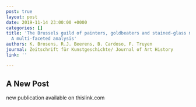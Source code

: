 ```yaml
---
post: true
layout: post
date: 2019-11-14 23:00:00 +0000
categories: []
title: 'The Brussels guild of painters, goldbeaters and stained-glass makers, 1599-1706:
  A multi-faceted analysis'
authors: K. Brosens, R.J. Beerens, B. Cardoso, F. Truyen
journal: Zeitschrift für Kunstgeschichte/ Journal of Art History
link: ''

---
```

## A New Post

new publication available on thislink.com